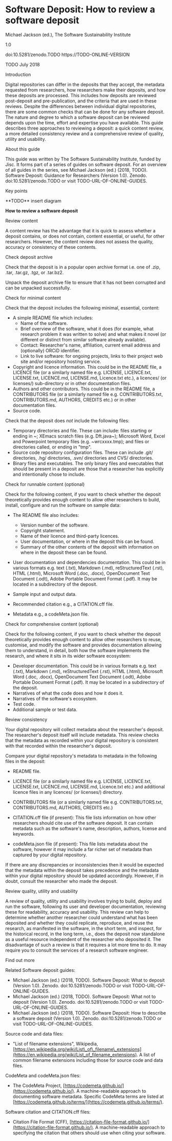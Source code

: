 # Software Deposit: How to review a software deposit

Michael Jackson (ed.), The Software Sustainability Institute

1.0

doi:10.5281/zenodo.TODO  https://TODO-ONLINE-VERSION

TODO July 2018

Introduction

Digital repositories can differ in the deposits that they accept, the metadata requested from researchers, how researchers make their deposits, and how these deposits are processed. This includes how deposits are reviewed post-deposit and pre-publication, and the criteria that are used in these reviews. Despite the differences between individual digital repositories, there are some common checks that can be done for any software deposit. The nature and degree to which a software deposit can be reviewed depends upon the time, effort and expertise you have available. This guide describes three approaches to reviewing a deposit: a quick  content review, a more detailed consistency review and a comprehensive review of quality, utility and usability.

About this guide

This guide was written by The Software Sustainability Institute, funded by Jisc. It forms part of a series of guides on software deposit. For an overview of all guides in the series, see Michael Jackson (ed.) (2018, TODO). Software Deposit: Guidance for Researchers (Version 1.0). Zenodo. doi:10.5281/zenodo.TODO or visit TODO-URL-OF-ONLINE-GUIDES.

Key points

\*\*TODO\*\* insert diagram

**How to review a software deposit**

Review content

A content review has the advantage that it is quick to assess whether a deposit contains, or does not contain, content essential, or useful, for other researchers. However, the content review does not assess the quality, accuracy or consistency of these contents.

Check deposit archive

Check that the deposit is in a popular open archive format i.e. one of .zip, .tar, .tar.gz, .tgz, or .tar.bz2.

Unpack the deposit archive file to ensure that it has not been corrupted and can be unpacked successfully.

Check for minimal content

Check that the deposit includes the following minimal, essential, content:

- A simple README file which includes:
  - Name of the software.
  - Brief overview of the software, what it does (for example, what research problem it was written to solve) and what makes it novel (or different or distinct from similar software already available).
  - Contact: Researcher's name, affiliation, current email address and (optionally) ORCiD identifier.
  - Link to live software: for ongoing projects, links to their project web site and/or repository hosting service.
- Copyright and licence information. This could be in the README file, a LICENCE file (or a similarly named file e.g. LICENSE, LICENCE.txt, LICENSE.txt, LICENCE.md, LICENSE.md, Licence.txt etc.), a licences/ (or licenses/) sub-directory or in other documentation files.
- Authors and other contributors. This could be in the README file, a CONTRIBUTORS file (or a similarly named file e.g. CONTRIBUTORS.txt, CONTRIBUTORS.md, AUTHORS, CREDITS etc.) or in other documentation files.
- Source code.

Check that the deposit does _not_ include the following files:

- Temporary directories and file. These can include: files starting or ending in ~; XEmacs scratch files (e.g. Dft.java~); Microsoft Word, Excel and Powerpoint temporary files (e.g. ~wrcxxxx.tmp); and files or directories called, or ending in "tmp".
- Source code repository configuration files. These can include .git/ directories, .hg/ directories, .svn/ directories and CVS/ directories.
- Binary files and executables. The only binary files and executables that should be present in a deposit are those that a researcher has explicitly and intentionally chose to include.

Check for runnable content (optional)

Check for the following content, if you want to check whether the deposit theoretically provides enough content to allow other researchers to build, install, configure and run the software on sample data:

- The README file also includes:
  - Version number of the software.
  - Copyright statement.
  - Name of their licence and third-party licences.
  - User documentation, or where in the deposit this can be found.
  - Summary of the other contents of the deposit with information on where in the deposit these can be found.
- User documentation and dependencies documentation. This could be in various formats e.g. text (.txt), Markdown (.md), reStructuredText (.rst), HTML (.html), Microsoft Word (.doc, .docx), OpenDocument Text Document (.odt), Adobe Portable Document Format (.pdf). It may be located in a subdirectory of the deposit.

- Sample input and output data.
- Recommended citation e.g., a CITATION.cff file.
- Metadata e.g., a codeMeta.json file.

Check for comprehensive content (optional)

Check for the following content, if you want to check whether the deposit theoretically provides enough content to allow other researchers to reuse, customise, and modify the software and provides documentation allowing them to understand, in detail, both how the software implements the research, and where it sits in its wider software ecosystem:

- Developer documentation. This could be in various formats e.g. text (.txt), Markdown (.md), reStructuredText (.rst), HTML (.html), Microsoft Word (.doc, .docx), OpenDocument Text Document (.odt), Adobe Portable Document Format (.pdf). It may be located in a subdirectory of the deposit.
- Narratives of what the code does and how it does it.
- Narratives of the software's ecosystem.
- Test code.
- Additional sample or test data.

Review consistency

Your digital repository will collect metadata about the researcher's deposit. The researcher's deposit itself will include metadata. This review checks that the metadata as recorded within your digital repository is consistent with that recorded within the researcher's deposit.

Compare your digital repository's metadata to metadata in the following files in the deposit:

- README file.

- LICENCE file (or a similarly named file e.g. LICENSE, LICENCE.txt, LICENSE.txt, LICENCE.md, LICENSE.md, Licence.txt etc.) and additional licence files in any licences/ (or licenses/) directory.
- CONTRIBUTORS file (or a similarly named file e.g. CONTRIBUTORS.txt, CONTRIBUTORS.md, AUTHORS, CREDITS etc.)
- CITATION.cff file (if present): This file lists information on how other researchers should cite use of the software deposit. It can contain metadata such as the software's name, description, authors, license and keywords.
- codeMeta.json file (if present): This file lists metadata about the software, however it may include a far richer set of metadata than captured by your digital repository.

If there are any discrepancies or inconsistencies then it would be expected that the metadata within the deposit takes precedence and the metadata within your digital repository should be updated accordingly. However, if in doubt, consult the researcher who made the deposit.

Review quality, utility and usability

A review of quality, utility and usability involves trying to build, deploy and run the software, following its user and developer documentation, reviewing these for readability, accuracy and usability. This review can help to determine whether another researcher could understand what has been deposited and whether they could replicate, reproduce, and reuse the research, as manifested in the software, in the short term, and inspect, for the historical record, in the long term, i.e., does the deposit now standalone as a useful resource independent of the researcher who deposited it. The disadvantage of such a review is that it requires a lot more time to do. It may require you to consult the services of a research software engineer.

Find out more

Related Software deposit guides:

- Michael Jackson (ed.) (2018, TODO). Software Deposit: What to deposit (Version 1.0). Zenodo. doi:10.5281/zenodo.TODO or visit TODO-URL-OF-ONLINE-GUIDES.
- Michael Jackson (ed.) (2018, TODO). Software Deposit: What not to deposit (Version 1.0). Zenodo. doi:10.5281/zenodo.TODO or visit TODO-URL-OF-ONLINE-GUIDES.
- Michael Jackson (ed.) (2018, TODO). Software Deposit: How to describe a software deposit (Version 1.0). Zenodo. doi:10.5281/zenodo.TODO or visit TODO-URL-OF-ONLINE-GUIDES.

Source code and data files:

- "List of filename extensions", Wikipedia, [https://en.wikipedia.org/wiki/List\_of\_filename\_extensions](https://en.wikipedia.org/wiki/List_of_filename_extensions). A list of common filename extensions including those for source code and data files.

CodeMeta and codeMeta.json files:

- The CodeMeta Project, [https://codemeta.github.io/](https://codemeta.github.io/). A machine-readable approach to documenting software metadata. Specific CodeMeta terms are listed at [https://codemeta.github.io/terms/](https://codemeta.github.io/terms/).

Software citation and CITATION.cff files:

- Citation File Format (CFF), [https://citation-file-format.github.io/](https://citation-file-format.github.io/). A machine-readable approach to specifying the citation that others should use when citing your software.
